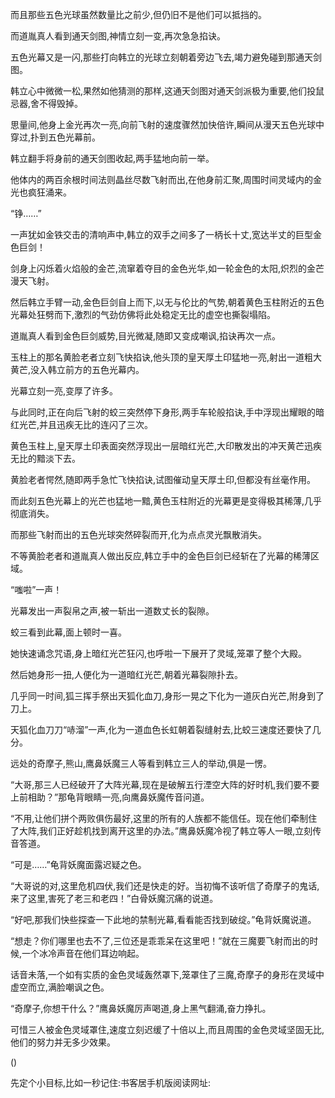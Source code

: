 
而且那些五色光球虽然数量比之前少,但仍旧不是他们可以抵挡的。

而道胤真人看到通天剑图,神情立刻一变,再次急急掐诀。

五色光幕又是一闪,那些打向韩立的光球立刻朝着旁边飞去,竭力避免碰到那通天剑图。

韩立心中微微一松,果然如他猜测的那样,这通天剑图对通天剑派极为重要,他们投鼠忌器,舍不得毁掉。

思量间,他身上金光再次一亮,向前飞射的速度骤然加快倍许,瞬间从漫天五色光球中穿过,扑到五色光幕前。

韩立翻手将身前的通天剑图收起,两手猛地向前一举。

他体内的两百余根时间法则晶丝尽数飞射而出,在他身前汇聚,周围时间灵域内的金光也疯狂涌来。

“铮……”

一声犹如金铁交击的清响声中,韩立的双手之间多了一柄长十丈,宽达半丈的巨型金色巨剑！

剑身上闪烁着火焰般的金芒,流窜着夺目的金色光华,如一轮金色的太阳,炽烈的金芒漫天飞射。

然后韩立手臂一动,金色巨剑自上而下,以无与伦比的气势,朝着黄色玉柱附近的五色光幕处狂劈而下,激烈的气劲仿佛将此处稳定无比的虚空也撕裂塌陷。

道胤真人看到金色巨剑威势,目光微凝,随即又变成嘲讽,掐诀再次一点。

玉柱上的那名黄脸老者立刻飞快掐诀,他头顶的皇天厚土印猛地一亮,射出一道粗大黄芒,没入韩立前方的五色光幕内。

光幕立刻一亮,变厚了许多。

与此同时,正在向后飞射的蛟三突然停下身形,两手车轮般掐诀,手中浮现出耀眼的暗红光芒,并且迅疾无比的连闪了三次。

黄色玉柱上,皇天厚土印表面突然浮现出一层暗红光芒,大印散发出的冲天黄芒迅疾无比的黯淡下去。

黄脸老者愕然,随即两手急忙飞快掐诀,试图催动皇天厚土印,但都没有丝毫作用。

而此刻五色光幕上的光芒也猛地一黯,黄色玉柱附近的光幕更是变得极其稀薄,几乎彻底消失。

而那些飞射而出的五色光球突然碎裂而开,化为点点灵光飘散消失。

不等黄脸老者和道胤真人做出反应,韩立手中的金色巨剑已经斩在了光幕的稀薄区域。

“嗤啦”一声！

光幕发出一声裂帛之声,被一斩出一道数丈长的裂隙。

蛟三看到此幕,面上顿时一喜。

她快速诵念咒语,身上暗红光芒狂闪,也呼啦一下展开了灵域,笼罩了整个大殿。

然后她身形一扭,人便化为一道暗红光芒,朝着光幕裂隙扑去。

几乎同一时间,狐三挥手祭出天狐化血刀,身形一晃之下化为一道灰白光芒,附身到了刀上。

天狐化血刀刀“哧溜”一声,化为一道血色长虹朝着裂缝射去,比蛟三速度还要快了几分。

远处的奇摩子,熊山,鹰鼻妖魔三人等看到韩立三人的举动,俱是一愣。

“大哥,那三人已经破开了大阵光幕,现在是破解五行湮空大阵的好时机,我们要不要上前相助？”那龟背眼睛一亮,向鹰鼻妖魔传音问道。

“不用,让他们拼个两败俱伤最好,这里的所有的人族都不能信任。现在他们牵制住了大阵,我们正好趁机找到离开这里的办法。”鹰鼻妖魔冷视了韩立等人一眼,立刻传音答道。

“可是……”龟背妖魔面露迟疑之色。

“大哥说的对,这里危机四伏,我们还是快走的好。当初悔不该听信了奇摩子的鬼话,来了这里,害死了老三和老四！”白骨妖魔沉痛的说道。

“好吧,那我们快些探查一下此地的禁制光幕,看看能否找到破绽。”龟背妖魔说道。

“想走？你们哪里也去不了,三位还是乖乖呆在这里吧！”就在三魔要飞射而出的时候,一个冰冷声音在他们耳边响起。

话音未落,一个如有实质的金色灵域轰然罩下,笼罩住了三魔,奇摩子的身形在灵域中虚空而立,满脸嘲讽之色。

“奇摩子,你想干什么？”鹰鼻妖魔厉声喝道,身上黑气翻涌,奋力挣扎。

可惜三人被金色灵域罩住,速度立刻迟缓了十倍以上,而且周围的金色灵域坚固无比,他们的努力并无多少效果。

()

先定个小目标,比如一秒记住:书客居手机版阅读网址: